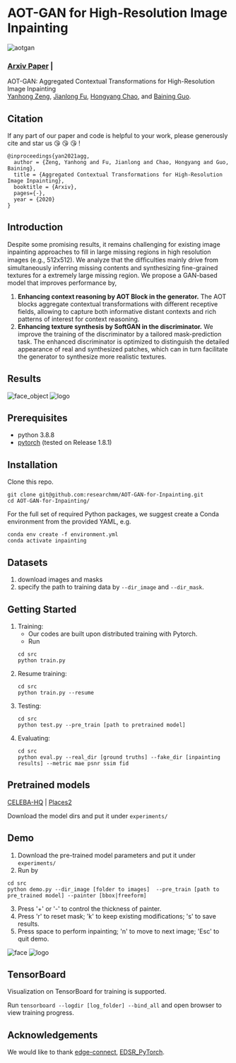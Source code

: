 # AOT-GAN for High-Resolution Image Inpainting
![aotgan](https://github.com/researchmm/AOT-GAN-for-Inpainting/blob/master/docs/aotgan.PNG?raw=true)
### [Arxiv Paper](https://arxiv.org/abs/2104.01431) | 

AOT-GAN: Aggregated Contextual Transformations for High-Resolution Image Inpainting<br>
[Yanhong Zeng](https://sites.google.com/view/1900zyh),  [Jianlong Fu](https://jianlong-fu.github.io/), [Hongyang Chao](https://scholar.google.com/citations?user=qnbpG6gAAAAJ&hl),  and [Baining Guo](https://www.microsoft.com/en-us/research/people/bainguo/).<br>


<!-- ------------------------------------------------ -->
## Citation
If any part of our paper and code is helpful to your work, 
please generously cite and star us :kissing_heart: :kissing_heart: :kissing_heart: !

```
@inproceedings{yan2021agg,
  author = {Zeng, Yanhong and Fu, Jianlong and Chao, Hongyang and Guo, Baining},
  title = {Aggregated Contextual Transformations for High-Resolution Image Inpainting},
  booktitle = {Arxiv},
  pages={-},
  year = {2020}
}
```


<!-- ---------------------------------------------------- -->
## Introduction 
Despite some promising results, it remains challenging for existing image inpainting approaches to fill in large missing regions in high resolution images (e.g., 512x512). We analyze that the difﬁculties mainly drive from simultaneously inferring missing contents and synthesizing fine-grained textures for a extremely large missing region. 
We propose a GAN-based model that improves performance by,
1) **Enhancing context reasoning by AOT Block in the generator.** The AOT blocks aggregate contextual transformations with different receptive fields, allowing to capture both informative distant contexts and rich patterns of interest for context reasoning. 
2) **Enhancing texture synthesis by SoftGAN in the discriminator.**  We improve the training of the discriminator by a tailored mask-prediction task. The enhanced discriminator is optimized to distinguish the detailed appearance of real and synthesized patches, which can in turn facilitate the generator to synthesize more realistic textures.


<!-- ------------------------------------------------ -->
## Results
![face_object](https://github.com/researchmm/AOT-GAN-for-Inpainting/blob/master/docs/face_object.PNG?raw=true)
![logo](https://github.com/researchmm/AOT-GAN-for-Inpainting/blob/master/docs/logo.PNG?raw=true)


<!-- -------------------------------- -->
## Prerequisites 
* python 3.8.8
* [pytorch](https://pytorch.org/) (tested on Release 1.8.1)

<!-- --------------------------------- -->
## Installation 

Clone this repo.

```
git clone git@github.com:researchmm/AOT-GAN-for-Inpainting.git
cd AOT-GAN-for-Inpainting/
```

For the full set of required Python packages, we suggest create a Conda environment from the provided YAML, e.g.

```
conda env create -f environment.yml 
conda activate inpainting
```

<!-- --------------------------------- -->
## Datasets 

1. download images and masks
2. specify the path to training data by `--dir_image` and `--dir_mask`.



<!-- -------------------------------------------------------- -->
## Getting Started

1. Training:
    * Our codes are built upon distributed training with Pytorch.  
    * Run 
    ```
    cd src 
    python train.py  
    ```
2. Resume training:
    ```
    cd src
    python train.py --resume 
    ```
3. Testing:
    ```
    cd src 
    python test.py --pre_train [path to pretrained model] 
    ```
4. Evaluating:
    ```
    cd src 
    python eval.py --real_dir [ground truths] --fake_dir [inpainting results] --metric mae psnr ssim fid
    ```

<!-- ------------------------------------------------------------------- -->
## Pretrained models
[CELEBA-HQ](https://drive.google.com/drive/folders/1Zks5Hyb9WAEpupbTdBqsCafmb25yqsGJ?usp=sharing) |
[Places2](https://drive.google.com/drive/folders/1bSOH-2nB3feFRyDEmiX81CEiWkghss3i?usp=sharing) 

Download the model dirs and put it under `experiments/`


<!-- ------------------------------------------------------------------- -->
## Demo 

1. Download the pre-trained model parameters and put it under `experiments/`
2. Run by 
```
cd src
python demo.py --dir_image [folder to images]  --pre_train [path to pre_trained model] --painter [bbox|freeform]
```
3. Press '+' or '-' to control the thickness of painter. 
4. Press 'r' to reset mask; 'k' to keep existing modifications; 's' to save results.
5. Press space to perform inpainting; 'n' to move to next image; 'Esc' to quit demo. 


![face](https://github.com/researchmm/AOT-GAN-for-Inpainting/blob/master/docs/face.gif?raw=true)
![logo](https://github.com/researchmm/AOT-GAN-for-Inpainting/blob/master/docs/logo.gif?raw=true)



<!-- ------------------------ -->
## TensorBoard
Visualization on TensorBoard for training is supported. 

Run `tensorboard --logdir [log_folder] --bind_all` and open browser to view training progress. 



<!-- ------------------------ -->
## Acknowledgements

We would like to thank [edge-connect](https://github.com/knazeri/edge-connect), [EDSR_PyTorch](https://github.com/sanghyun-son/EDSR-PyTorch). 

